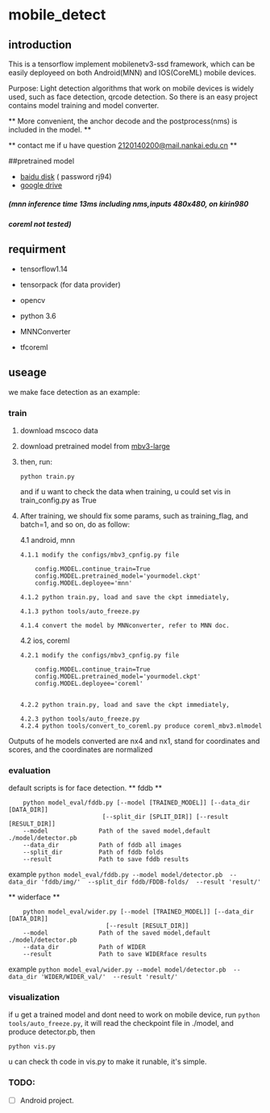 # mobile_detect

## introduction

This is a tensorflow implement mobilenetv3-ssd framework,
which can be easily deployeed on both Android(MNN) and IOS(CoreML) mobile devices.

Purpose: Light detection algorithms that work on mobile devices is widely used, 
such as face detection, qrcode detection. 
So there is an easy project contains model training and model converter. 

** More convenient, the anchor decode  and the postprocess(nms) is included in the model. **
 
** contact me if u have question 2120140200@mail.nankai.edu.cn **



##pretrained model 
+ [baidu disk](https://pan.baidu.com/s/1FmALvtd8heKbus-sYzLr5A) ( password  rj94)
+ [google drive]()



##### (mnn  inference time 13ms including nms,inputs 480x480, on kirin980
##### coreml not tested)


## requirment

+ tensorflow1.14

+ tensorpack  (for data provider)

+ opencv

+ python 3.6

+ MNNConverter

+ tfcoreml

## useage

we make face detection as an example:

### train
1. download mscoco data

2. download pretrained model from 
[mbv3-large](https://storage.googleapis.com/mobilenet_v3/checkpoints/v3-large_224_1.0_float.tgz)


3. then, run:

   ```python train.py```
   
   and if u want to check the data when training, u could set vis in train_config.py as True

4. After training, we should fix some params, such as training_flag, and batch=1, and so on, 
do as follow:

    4.1 android, mnn

    ```
    4.1.1 modify the configs/mbv3_cpnfig.py file 
    
        config.MODEL.continue_train=True
        config.MODEL.pretrained_model='yourmodel.ckpt'
        config.MODEL.deployee='mnn'
	
    4.1.2 python train.py, load and save the ckpt immediately,

    4.1.3 python tools/auto_freeze.py

    4.1.4 convert the model by MNNconverter, refer to MNN doc.

    ```
    
    4.2 ios, coreml

    ```
    4.2.1 modify the configs/mbv3_cpnfig.py file 
    
        config.MODEL.continue_train=True
        config.MODEL.pretrained_model='yourmodel.ckpt'
        config.MODEL.deployee='coreml'
    
    
    4.2.2 python train.py, load and save the ckpt immediately,

    4.2.3 python tools/auto_freeze.py
    4.2.4 python tools/convert_to_coreml.py produce coreml_mbv3.mlmodel
    ```


    
  Outputs of he models converted are nx4 and nx1, stand for coordinates and scores, and the coordinates are normalized


### evaluation

default scripts is for face detection.
** fddb **
```
    python model_eval/fddb.py [--model [TRAINED_MODEL]] [--data_dir [DATA_DIR]]
                          [--split_dir [SPLIT_DIR]] [--result [RESULT_DIR]]
    --model              Path of the saved model,default ./model/detector.pb
    --data_dir           Path of fddb all images
    --split_dir          Path of fddb folds
    --result             Path to save fddb results
 ```
    
example `python model_eval/fddb.py --model model/detector.pb 
                                    --data_dir 'fddb/img/' 
                                    --split_dir fddb/FDDB-folds/ 
                                    --result 'result/' `
                                    
** widerface **
```
    python model_eval/wider.py [--model [TRAINED_MODEL]] [--data_dir [DATA_DIR]]
                           [--result [RESULT_DIR]]
    --model              Path of the saved model,default ./model/detector.pb
    --data_dir           Path of WIDER
    --result             Path to save WIDERface results
 ```
example `python model_eval/wider.py --model model/detector.pb 
                                    --data_dir 'WIDER/WIDER_val/' 
                                    --result 'result/' `


### visualization

if u get a trained model and dont need to work on mobile device, run `python tools/auto_freeze.py`, it will read the checkpoint file in ./model, and produce detector.pb, then

`python vis.py`

u can check th code in vis.py to make it runable, it's simple.


### TODO: 
- [ ] Android project.
